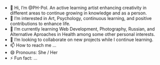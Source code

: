 - 👋 Hi, I’m @PH-Pol. An active learning artist enhancing creativity in different areas to continue growing in knowledge and as a person.
- 👀 I’m interested in Art, Psychology, continuous learning, and positive contributions to enhance life.
- 🌱 I’m currently learning Web Development, Photography, Russian, and Alternative Aproaches in Health among some other personal interests.
- 💞️ I’m looking to collaborate on new projects while I continue learning.
- 📫 How to reach me ...
- 😄 Pronouns: She / Her
- ⚡ Fun fact: ...

<!---
PH-Pol/PH-Pol is a ✨ special ✨ repository because its `README.md` (this file) appears on your GitHub profile.
You can click the Preview link to take a look at your changes.
--->
